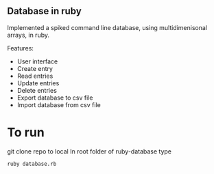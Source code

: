 Database in ruby
----------------

Implemented a spiked command line database, using multidimenisonal arrays, in ruby.

Features:
- User interface
- Create entry
- Read entries
- Update entries
- Delete entries
- Export database to csv file
- Import database from csv file

# To run

git clone repo to local
In root folder of ruby-database type

```
ruby database.rb
```
